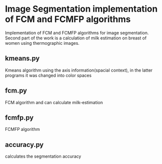 # Image Segmentation implementation of FCM and FCMFP algorithms
Implementation of FCM and FCMFP algorithms for image segmentation. Second part of the work is a calculation of milk estimation on breast of women using thermographic images.

## kmeans.py 
Kmeans algorithm using the axis information(spacial context), in the latter programs it was changed into color spaces

## fcm.py
FCM algorithm and can calculate milk-estimation

## fcmfp.py 
FCMFP algorithm

## accuracy.py 
calculates the segmentation accuracy
